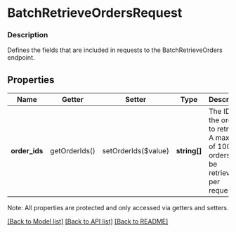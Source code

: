 # BatchRetrieveOrdersRequest

### Description

Defines the fields that are included in requests to the BatchRetrieveOrders endpoint.

## Properties
Name | Getter | Setter | Type | Description | Notes
------------ | ------------- | ------------- | ------------- | ------------- | -------------
**order_ids** | getOrderIds() | setOrderIds($value) | **string[]** | The IDs of the orders to retrieve. A maximum of 100 orders can be retrieved per request. | 

Note: All properties are protected and only accessed via getters and setters.

[[Back to Model list]](../../README.md#documentation-for-models) [[Back to API list]](../../README.md#documentation-for-api-endpoints) [[Back to README]](../../README.md)


